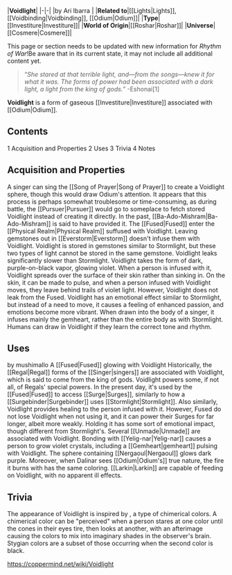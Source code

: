 |**Voidlight**|
|-|-|
|by  Ari Ibarra |
|**Related to**|[[Lights\|Lights]], [[Voidbinding\|Voidbinding]], [[Odium\|Odium]]|
|**Type**|[[Investiture\|Investiture]]|
|**World of Origin**|[[Roshar\|Roshar]]|
|**Universe**|[[Cosmere\|Cosmere]]|

This page or section needs to be updated with new information for *Rhythm of War*!Be aware that in its current state, it may not include all additional content yet.

>“*She stared at that terrible light, and—from the songs—knew it for what it was. The forms of power had been associated with a dark light, a light from the king of gods.*”
\-Eshonai[1]


**Voidlight** is a form of gaseous [[Investiture\|Investiture]] associated with [[Odium\|Odium]].

## Contents

1 Acquisition and Properties
2 Uses
3 Trivia
4 Notes


## Acquisition and Properties
A singer can sing the [[Song of Prayer\|Song of Prayer]] to create a Voidlight sphere, though this would draw Odium's attention. It appears that this process is perhaps somewhat troublesome or time-consuming, as during battle, the [[Pursuer\|Pursuer]] would go to someplace to fetch stored Voidlight instead of creating it directly. In the past, [[Ba-Ado-Mishram\|Ba-Ado-Mishram]] is said to have provided it. The [[Fused\|Fused]] enter the [[Physical Realm\|Physical Realm]] suffused with Voidlight. Leaving gemstones out in [[Everstorm\|Everstorm]] doesn't infuse them with Voidlight.
Voidlight is stored in gemstones similar to Stormlight, but these two types of light cannot be stored in the same gemstone. Voidlight leaks significantly slower than Stormlight.
Voidlight takes the form of dark, purple-on-black vapor, glowing violet. When a person is infused with it, Voidlight spreads over the surface of their skin rather than sinking in. On the skin, it can be made to pulse, and when a person infused with Voidlight moves, they leave behind trails of violet light. However, Voidlight does not leak from the Fused.
Voidlight has an emotional effect similar to Stormlight, but instead of a need to move, it causes a feeling of enhanced passion, and emotions become more vibrant. When drawn into the body of a singer, it infuses mainly the gemheart, rather than the entire body as with Stormlight. Humans can draw in Voidlight if they learn the correct tone and rhythm.

## Uses
 by  mushimallo  A [[Fused\|Fused]] glowing with Voidlight
Historically, the [[Regal\|Regal]] forms of the [[Singer\|singers]] are associated with Voidlight, which is said to come from the king of gods. Voidlight powers some, if not all, of Regals' special powers. In the present day, it's used by the [[Fused\|Fused]] to access [[Surge\|Surges]], similarly to how a [[Surgebinder\|Surgebinder]] uses [[Stormlight\|Stormlight]]. Also similarly, Voidlight provides healing to the person infused with it. However, Fused do not lose Voidlight when not using it, and it can power their Surges for far longer, albeit more weakly. Holding it has some sort of emotional impact, though different from Stormlight's.
Several [[Unmade\|Unmade]] are associated with Voidlight. Bonding with [[Yelig-nar\|Yelig-nar]] causes a person to grow violet crystals, including a [[Gemheart\|gemheart]] pulsing with Voidlight. The sphere containing [[Nergaoul\|Nergaoul]] glows dark purple. Moreover, when Dalinar sees [[Odium\|Odium's]] true nature, the fire it burns with has the same coloring.
[[Larkin\|Larkin]] are capable of feeding on Voidlight, with no apparent ill effects.

## Trivia
The appearance of Voidlight is inspired by , a type of chimerical colors. A chimerical color can be "perceived" when a person stares at one color until the cones in their eyes tire, then looks at another, with an afterimage causing the colors to mix into imaginary shades in the observer's brain. Stygian colors are a subset of those occurring when the second color is black.


https://coppermind.net/wiki/Voidlight